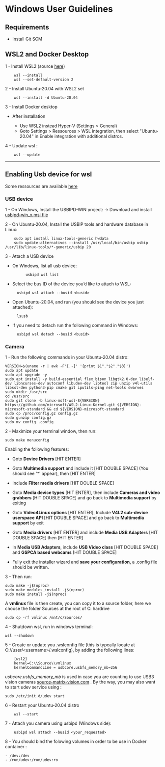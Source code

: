 # Windows User Guidelines

## Requirements

- Install Git SCM

## WSL2 and Docker Desktop

1 - Install WSL2 (source [here](https://learn.microsoft.com/en-us/windows/wsl/install))

        wsl --install
        wsl --set-default-version 2

2 - Install Ubuntu-20.04 with WSL2 set

        wsl --install -d Ubuntu-20.04

3 - Install Docker desktop

- After installation

  - Use WSL2 instead Hyper-V (Settings > General)
  - Goto Settings > Ressources > WSL integration, then select "Ubuntu-20.04" in Enable integration with additional distros.

4 - Update wsl :

        wsl --update

---

## Enabling Usb device for wsl

Some ressources are available [here](https://learn.microsoft.com/en-us/windows/wsl/connect-usb)

### USB device

1 - On Windows, Install the USBIPD-WIN project:
    -> Download and install [usbipd-win_x.msi file](https://github.com/dorssel/usbipd-win/releases)

2 - On Ubuntu-20.04, Install the USBIP tools and hardware database in Linux:

        sudo apt install linux-tools-generic hwdata
        sudo update-alternatives --install /usr/local/bin/usbip usbip /usr/lib/linux-tools/*-generic/usbip 20

3 - Attach a USB device

- On Windows, list all usb device:

            usbipd wsl list

- Select the bus ID of the device you’d like to attach to WSL:

        usbipd wsl attach --busid <busid>

- Open Ubuntu-20.04, and run (you should see the device you just attached):

        lsusb
- If you need to detach run the following command in Windows:

        usbipd wsl detach --busid <busid>

### Camera

1 - Run the following commands in your Ubuntu-20.04 distro:

    VERSION=$(uname -r | awk -F'[.-]' '{print $1"."$2"."$3}')
    sudo apt update
    sudo apt upgrade -y
    sudo apt install -y build-essential flex bison libgtk2.0-dev libelf-dev libncurses-dev autoconf libudev-dev libtool zip unzip v4l-utils libssl-dev python3-pip cmake git iputils-ping net-tools dwarves
    sudo mkdir /usr/src
    cd /usr/src
    sudo git clone -b linux-msft-wsl-${VERSION} https://github.com/microsoft/WSL2-Linux-Kernel.git ${VERSION}-microsoft-standard && cd ${VERSION}-microsoft-standard
    sudo cp /proc/config.gz config.gz
    sudo gunzip config.gz
    sudo mv config .config

2 - Maximize your terminal window, then run:

    sudo make menuconfig

Enabling the following features:

- Goto **Device Drivers** [HIT ENTER]

- Goto **Multimedia support** and include it [HIT DOUBLE SPACE] (You should see '*' appear), then [HIT ENTER]

- Include **Filter media drivers** [HIT DOUBLE SPACE]

- Goto **Media device types** [HIT ENTER], then include **Cameras and video grabbers** [HIT DOUBLE SPACE] and go back to **Multimedia support** by exiting

- Goto **Video4Linux options** [HIT ENTER], Include **V4L2 sub-device userspace API** [HIT DOUBLE SPACE] and go back to **Multimedia support** by exit

- Goto **Media drivers** [HIT ENTER] and include **Media USB Adapters** [HIT DOUBLE SPACE] then [HIT ENTER]
- In **Media USB Adapters**, include **USB Video class** [HIT DOUBLE SPACE] and **GSPCA based webcams** [HIT DOUBLE SPACE]

- Fully exit the installer wizard and **save your configuration**, a .config file should be written.

3 - Then run:

    sudo make -j$(nproc)
    sudo make modules_install -j$(nproc)
    sudo make install -j$(nproc)

A **vmlinux** file is then create, you can copy it to a source folder, here we choose the folder Sources at the root of C: hardrive

    sudo cp -rf vmlinux /mnt/c/Sources/

4 - Shutdown wsl, run in windows terminal:

    wsl --shudown

5 - Create or update you .wslconfig file (this is typcally locate at C://user/\<username\>/.wslconfig), by adding the following lines:

        [wsl2]
        kernel=C:\\Source\\vmlinux
        kernelCommandLine = usbcore.usbfs_memory_mb=256

*usbcore.usbfs_memory_mb* is used in case you are counting to use USB3 vision cameras [source-matrix-vision.com](https://www.matrix-vision.com/manuals/mvBlueFOX3/UseCases_section_mvBF3_in_docker.html) . By the way, you may also want to start udev service using :

    sudo /etc/init.d/udev start

<!-- In this case you can update /etc/wsl.conf inside your Ubuntu-20.04 container like : 

        [boot]
        systemd=true
        command=" -->
6 - Restart your Ubuntu-20.04 distro

        wsl --start

7 - Attach you camera using usbipd (Windows side):

        usbipd wsl attach --busid <your_requested>

8 - You should bind the folowing volumes in order to be use in Docker container :

    - /dev:/dev
    - /run/udev:/run/udev:ro
